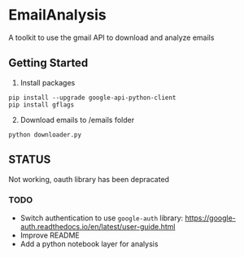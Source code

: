 EmailAnalysis
=============

A toolkit to use the gmail API to download and analyze emails

## Getting Started

1. Install packages
```
pip install --upgrade google-api-python-client
pip install gflags
```

2. Download emails to /emails folder
```
python downloader.py
```

## STATUS

Not working, oauth library has been depracated

### TODO

- Switch authentication to use `google-auth` library: https://google-auth.readthedocs.io/en/latest/user-guide.html
- Improve README
- Add a python notebook layer for analysis